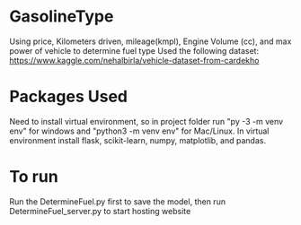 # GasolineType
Using price, Kilometers driven, mileage(kmpl), Engine Volume (cc), and max power of vehicle to determine fuel type
Used the following dataset: https://www.kaggle.com/nehalbirla/vehicle-dataset-from-cardekho

# Packages Used
Need to install virtual environment, so in project folder run "py -3 -m venv env" for windows and "python3 -m venv env" for Mac/Linux. In virtual environment install flask, scikit-learn, numpy, matplotlib, and pandas. 

# To run
Run the DetermineFuel.py first to save the model, then run DetermineFuel_server.py to start hosting website 

